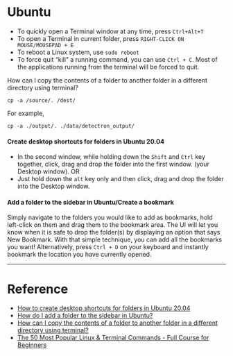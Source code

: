   # Ubuntu

- To quickly open a Terminal window at any time, press `Ctrl+Alt+T`
- To open a Terminal in current folder, press `RIGHT-CLICK ON MOUSE/MOUSEPAD + E`
- To reboot a Linux system, use `sudo reboot`
- To force quit “kill” a running command, you can use `Ctrl + C`. Most of the applications running from the terminal will be forced to quit.

How can I copy the contents of a folder to another folder in a different directory using terminal?
```
cp -a /source/. /dest/
```
For example,
```
cp -a ./output/. ./data/detectron_output/
```

#### Create desktop shortcuts for folders in Ubuntu 20.04 
- In the second window, while holding down the `Shift` and `Ctrl` key together, click, drag and drop the folder into the first window. (your Desktop window). OR
- Just hold down the `alt` key only and then click, drag and drop the folder into the Desktop window.

#### Add a folder to the sidebar in Ubuntu/Create a bookmark
Simply navigate to the folders you would like to add as bookmarks, hold left-click on them and drag them to the bookmark area. The UI will let you know when it is safe to drop the folder(s) by displaying an option that says New Bookmark. With that simple technique, you can add all the bookmarks you want! Alternatively, press `Ctrl + D` on your keyboard and instantly bookmark the location you have currently opened.

---
# Reference
- [How to create desktop shortcuts for folders in Ubuntu 20.04](https://askubuntu.com/questions/1235661/how-to-create-desktop-shortcuts-for-folders-in-ubuntu-20-04)
- [How do I add a folder to the sidebar in Ubuntu?](https://linuxhint.com/add-folder-to-sidebar-ubuntu/#:~:text=Simply%20navigate%20to%20the%20folders,all%20the%20bookmarks%20you%20want!)
- [How can I copy the contents of a folder to another folder in a different directory using terminal?](https://askubuntu.com/questions/86822/how-can-i-copy-the-contents-of-a-folder-to-another-folder-in-a-different-directo)
- [The 50 Most Popular Linux & Terminal Commands - Full Course for Beginners](https://www.youtube.com/watch?v=ZtqBQ68cfJc)
